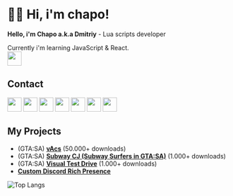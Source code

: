 # 👋🏻 Hi, i'm chapo!
**Hello, i'm Chapo a.k.a Dmitriy** - Lua scripts developer

Currently i'm learning JavaScript & React.   
<img height="32" src="https://skillicons.dev/icons?i=js,ts,lua,vscode"/>  
## Contact
[<img height="32" width="32" src="https://cdn.simpleicons.org/vk/#0077FF"/>](https://vk.com/ya_chapo)
[<img height="32" width="32" src="https://cdn.simpleicons.org/vk/#0077FF"/>](https://vk.com/chaposcripts)
[<img height="32" width="32" src="https://cdn.simpleicons.org/telegram/#229ED9"/>](https://t.me/ya_chapo)
[<img height="32" width="32" src="https://cdn.simpleicons.org/telegram/#229ED9"/>](https://t.me/chaposcripts)
[<img height="32" width="32" src="https://cdn.simpleicons.org/discord/#5865F2"/>](https://discord.gg/pXybQUmejw)
[<img height="32" width="32" src="https://cdn.simpleicons.org/youtube/#ff0000"/>](https://www.youtube.com/@ya_chapo)
[<img height="32" width="32" src="https://github.com/GovnocodedByChapo/GovnocodedByChapo/assets/82971106/89bfcfe0-305a-463a-a5f6-0f0ebeae01c0"/>](https://www.youtube.com/@ya_chapo)

## My Projects
* (GTA:SA) [**vAcs**](https://www.blast.hk/threads/133752/) (50.000+ downloads)
* (GTA:SA) [**Subway CJ (Subway Surfers in GTA:SA)**](https://www.blast.hk/threads/155704/) (1.000+ downloads)
* (GTA:SA) [**Visual Test Drive**](https://www.blast.hk/threads/109617/) (1.000+ downloads)
* [**Custom Discord Rich Presence**](https://github.com/GovnocodedByChapo/custom-discord-rich-presence)

![Top Langs](https://github-readme-stats.vercel.app/api/top-langs/?username=GovnocodedByChapo&layout=compact)  
